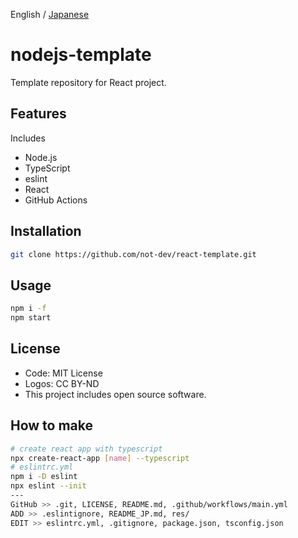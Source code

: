 English / [Japanese](./README_JP.md)

<!-- ![](./res/) -->

# nodejs-template

Template repository for React project.

## Features

Includes

* Node.js
* TypeScript
* eslint
* React
* GitHub Actions

## Installation

```sh
git clone https://github.com/not-dev/react-template.git
```

## Usage

```sh
npm i -f
npm start
```

## License

* Code: MIT License
* Logos: CC BY-ND
* This project includes open source software.

## How to make

```sh
# create react app with typescript
npx create-react-app [name] --typescript
# eslintrc.yml
npm i -D eslint
npx eslint --init
---
GitHub >> .git, LICENSE, README.md, .github/workflows/main.yml
ADD >> .eslintignore, README_JP.md, res/
EDIT >> eslintrc.yml, .gitignore, package.json, tsconfig.json
```
